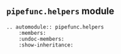## `pipefunc.helpers` module

```{eval-rst}
.. automodule:: pipefunc.helpers
    :members:
    :undoc-members:
    :show-inheritance:
```
